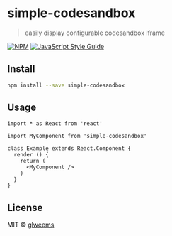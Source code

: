 # simple-codesandbox

> easily display configurable codesandbox iframe

[![NPM](https://img.shields.io/npm/v/simple-codesandbox.svg)](https://www.npmjs.com/package/simple-codesandbox) [![JavaScript Style Guide](https://img.shields.io/badge/code_style-standard-brightgreen.svg)](https://standardjs.com)

## Install

```bash
npm install --save simple-codesandbox
```

## Usage

```tsx
import * as React from 'react'

import MyComponent from 'simple-codesandbox'

class Example extends React.Component {
  render () {
    return (
      <MyComponent />
    )
  }
}
```

## License

MIT © [glweems](https://github.com/glweems)
